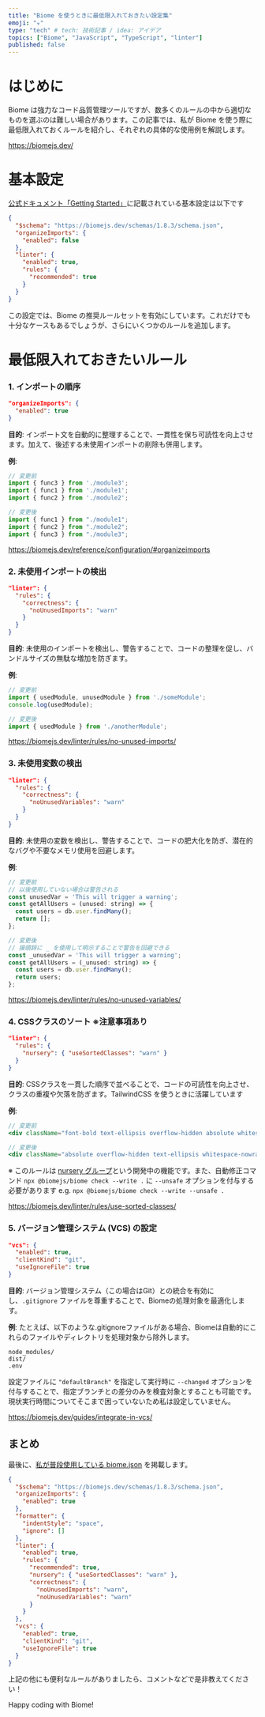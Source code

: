 ```yaml
---
title: "Biome を使うときに最低限入れておきたい設定集"
emoji: "☣️"
type: "tech" # tech: 技術記事 / idea: アイデア
topics: ["Biome", "JavaScript", "TypeScript", "linter"]
published: false
---
```


# はじめに

Biome は強力なコード品質管理ツールですが、数多くのルールの中から適切なものを選ぶのは難しい場合があります。この記事では、私が Biome を使う際に最低限入れておくルールを紹介し、それぞれの具体的な使用例を解説します。

https://biomejs.dev/

# 基本設定

[公式ドキュメント「Getting Started」](https://biomejs.dev/guides/getting-started/)に記載されている基本設定は以下です

```json
{
  "$schema": "https://biomejs.dev/schemas/1.8.3/schema.json",
  "organizeImports": {
    "enabled": false
  },
  "linter": {
    "enabled": true,
    "rules": {
      "recommended": true
    }
  }
}
```

この設定では、Biome の推奨ルールセットを有効にしています。これだけでも十分なケースもあるでしょうが、さらにいくつかのルールを追加します。

# 最低限入れておきたいルール


### 1. インポートの順序

```json
"organizeImports": {
  "enabled": true
}
```

**目的**: インポート文を自動的に整理することで、一貫性を保ち可読性を向上させます。加えて、後述する未使用インポートの削除も併用します。

**例**:
```javascript
// 変更前
import { func3 } from './module3';
import { func1 } from './module1';
import { func2 } from './module2';

// 変更後
import { func1 } from "./module1";
import { func2 } from "./module2";
import { func3 } from "./module3";
```

https://biomejs.dev/reference/configuration/#organizeimports


### 2. 未使用インポートの検出

```json
"linter": {
  "rules": {
    "correctness": {
      "noUnusedImports": "warn"
    }
  }
}
```

**目的**: 未使用のインポートを検出し、警告することで、コードの整理を促し、バンドルサイズの無駄な増加を防ぎます。

**例**:
```javascript
// 変更前
import { usedModule, unusedModule } from './someModule';
console.log(usedModule);

// 変更後
import { usedModule } from './anotherModule';
```

https://biomejs.dev/linter/rules/no-unused-imports/

### 3. 未使用変数の検出

```json
"linter": {
  "rules": {
    "correctness": {
      "noUnusedVariables": "warn"
    }
  }
}
```

**目的**: 未使用の変数を検出し、警告することで、コードの肥大化を防ぎ、潜在的なバグや不要なメモリ使用を回避します。

**例**:
```javascript
// 変更前
// 以後使用していない場合は警告される
const unusedVar = 'This will trigger a warning';
const getAllUsers = (unused: string) => {
  const users = db.user.findMany();
  return [];
};

// 変更後
// 接頭辞に _ を使用して明示することで警告を回避できる
const _unusedVar = 'This will trigger a warning';
const getAllUsers = (_unused: string) => {
  const users = db.user.findMany();
  return users;
};
```

https://biomejs.dev/linter/rules/no-unused-variables/


### 4. CSSクラスのソート ※注意事項あり

```json
"linter": {
  "rules": {
    "nursery": { "useSortedClasses": "warn" }
  }
}
```

**目的**: CSSクラスを一貫した順序で並べることで、コードの可読性を向上させ、クラスの重複や欠落を防ぎます。TailwindCSS を使うときに活躍しています

**例**:
```jsx
// 変更前
<div className="font-bold text-ellipsis overflow-hidden absolute whitespace-nowrap">{name}</div>

// 変更後
<div className="absolute overflow-hidden text-ellipsis whitespace-nowrap font-bold">{name}</div>
```

※ このルールは [nursery グループ](https://biomejs.dev/linter/rules/#nursery)という開発中の機能です。また、自動修正コマンド `npx @biomejs/biome check --write .` に `--unsafe` オプションを付与する必要があります
e.g. `npx @biomejs/biome check --write --unsafe .`

https://biomejs.dev/linter/rules/use-sorted-classes/


### 5. バージョン管理システム (VCS) の設定

```json
"vcs": {
  "enabled": true,
  "clientKind": "git",
  "useIgnoreFile": true
}
```

**目的**: バージョン管理システム（この場合はGit）との統合を有効にし、`.gitignore` ファイルを尊重することで、Biomeの処理対象を最適化します。

**例**: たとえば、以下のような.gitignoreファイルがある場合、Biomeは自動的にこれらのファイルやディレクトリを処理対象から除外します。

```
node_modules/
dist/
.env
```

設定ファイルに `"defaultBranch"` を指定して実行時に `--changed` オプションを付与することで、指定ブランチとの差分のみを検査対象とすることも可能です。現状実行時間についてそこまで困っていないため私は設定していません。

https://biomejs.dev/guides/integrate-in-vcs/

## まとめ

最後に、[私が普段使用している biome.json](https://github.com/yoshikouki/honon/blob/main/biome.json) を掲載します。

```json
{
  "$schema": "https://biomejs.dev/schemas/1.8.3/schema.json",
  "organizeImports": {
    "enabled": true
  },
  "formatter": {
    "indentStyle": "space",
    "ignore": []
  },
  "linter": {
    "enabled": true,
    "rules": {
      "recommended": true,
      "nursery": { "useSortedClasses": "warn" },
      "correctness": {
        "noUnusedImports": "warn",
        "noUnusedVariables": "warn"
      }
    }
  },
  "vcs": {
    "enabled": true,
    "clientKind": "git",
    "useIgnoreFile": true
  }
}
```

上記の他にも便利なルールがありましたら、コメントなどで是非教えてください！

Happy coding with Biome!
